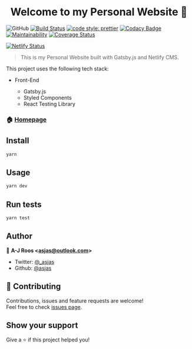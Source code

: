<h1 align="center">Welcome to my Personal Website 👋</h1>

![GitHub](https://img.shields.io/github/license/Asjas/Personal-Webpage.svg?color=informational)
[![Build Status](https://travis-ci.org/Asjas/Personal-Webpage.svg?branch=master)](https://travis-ci.org/Asjas/Personal-Webpage)
[![code style: prettier](https://img.shields.io/badge/code_style-prettier-ff69b4.svg)](https://github.com/prettier/prettier)
[![Codacy Badge](https://api.codacy.com/project/badge/Grade/8ab2545d29604ca98093f304a2612e95)](https://www.codacy.com/app/Asjas/Personal-Webpage?utm_source=github.com&utm_medium=referral&utm_content=Asjas/Personal-Webpage&utm_campaign=Badge_Grade)
[![Maintainability](https://api.codeclimate.com/v1/badges/aeb0308fc860db634f77/maintainability)](https://codeclimate.com/github/Asjas/Personal-Webpage/maintainability)
[![Coverage Status](https://coveralls.io/repos/github/Asjas/Personal-Webpage/badge.svg?branch=master)](https://coveralls.io/github/Asjas/Personal-Webpage?branch=master)

[![Netlify Status](https://api.netlify.com/api/v1/badges/7c016567-e4f4-48df-8c1b-80fb4aeaab54/deploy-status)](https://app.netlify.com/sites/asjas/deploys)

> This is my Personal Website built with Gatsby.js and Netlify CMS.

This project uses the following tech stack:

- Front-End

  - Gatsby.js
  - Styled Components
  - React Testing Library

### 🏠 [Homepage](https://asjas.co.za)

## Install

```sh
yarn
```

## Usage

```sh
yarn dev
```

## Run tests

```sh
yarn test
```

## Author

👤 **A-J Roos &lt;asjas@outlook.com&gt;**

- Twitter: [@\_asjas](https://twitter.com/_asjas)
- Github: [@asjas](https://github.com/asjas)

## 🤝 Contributing

Contributions, issues and feature requests are welcome!<br />Feel free to check
[issues page](https://github.com/Asjas/Personal-Webpage/issues).

## Show your support

Give a ⭐️ if this project helped you!
